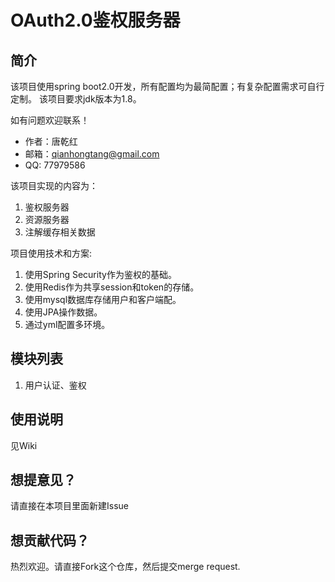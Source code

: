﻿# OAuth2.0鉴权服务器

## 简介
该项目使用spring boot2.0开发，所有配置均为最简配置；有复杂配置需求可自行定制。
该项目要求jdk版本为1.8。

如有问题欢迎联系！
* 作者：唐乾红</br>
* 邮箱：qianhongtang@gmail.com</br>
* QQ: 77979586</br>

该项目实现的内容为：
1.	鉴权服务器
2.	资源服务器
3.	注解缓存相关数据

项目使用技术和方案:
1. 使用Spring Security作为鉴权的基础。
2. 使用Redis作为共享session和token的存储。
3. 使用mysql数据库存储用户和客户端配。
4. 使用JPA操作数据。
5. 通过yml配置多环境。

## 模块列表
1. 用户认证、鉴权

## 使用说明
见Wiki

## 想提意见？
请直接在本项目里面新建Issue

## 想贡献代码？
热烈欢迎。请直接Fork这个仓库，然后提交merge request.
